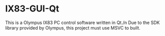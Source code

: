 # IX83-GUI-Qt
This is a Olympus IX83 PC control software written in Qt./n
Due to the SDK library provided by Olympus, this project must use MSVC to built.
